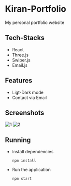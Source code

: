# Kiran-Portfolio
My personal portfolio website

## Tech-Stacks 
  - React
  - Three.js
  - Swiper.js
  - Email.js

## Features
 - Ligt-Dark mode
 - Contact via Email

## Screenshots
![1](https://github.com/kiranbaby14/Kiran-Portfolio/assets/50899339/959cb34d-b930-49db-b25f-cc1b57149a0a)
![2](https://github.com/kiranbaby14/Kiran-Portfolio/assets/50899339/9af0841f-e5e4-4089-9841-0bbaad1cc44f)

## Running
  - Install dependencies
    ```
    npm install
    ```
  - Run the application
    ```
    npm start
    ```

